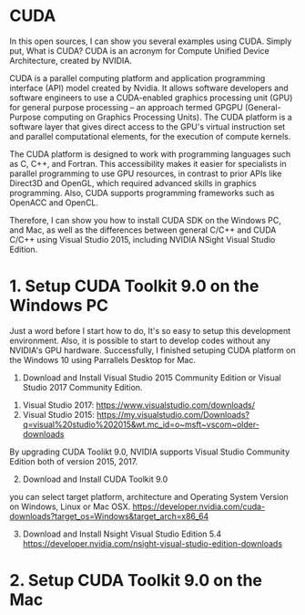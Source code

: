 # CUDA
In this open sources, I can show you several examples using CUDA. Simply put, What is CUDA? CUDA is an acronym for Compute Unified Device Architecture, created by NVIDIA.

CUDA is a parallel computing platform and application programming interface (API) model created by Nvidia. It allows software developers and software engineers to use a CUDA-enabled graphics processing unit (GPU) for general purpose processing – an approach termed GPGPU (General-Purpose computing on Graphics Processing Units). The CUDA platform is a software layer that gives direct access to the GPU's virtual instruction set and parallel computational elements, for the execution of compute kernels.

The CUDA platform is designed to work with programming languages such as C, C++, and Fortran. This accessibility makes it easier for specialists in parallel programming to use GPU resources, in contrast to prior APIs like Direct3D and OpenGL, which required advanced skills in graphics programming. Also, CUDA supports programming frameworks such as OpenACC and OpenCL.

Therefore, I can show you how to install CUDA SDK on the Windows PC, and Mac, as well as the differences between general C/C++ and CUDA C/C++ using Visual Studio 2015, including NVIDIA NSight Visual Studio Edition.

# 1. Setup CUDA Toolkit 9.0 on the Windows PC 

Just a word before I start how to do, It's so easy to setup this development environment. Also, it is possible to start to develop codes without any NVIDIA's GPU hardware. Successfully, I finished setuping CUDA platform on the Windows 10 using Parrallels Desktop for Mac.

1. Download and Install Visual Studio 2015 Community Edition or Visual Studio 2017 Community Edition.

1) Visual Studio 2017: https://www.visualstudio.com/downloads/
2) Visual Studio 2015: https://my.visualstudio.com/Downloads?q=visual%20studio%202015&wt.mc_id=o~msft~vscom~older-downloads

By upgrading CUDA Toolikt 9.0, NVIDIA supports Visual Studio Community Edition both of version 2015, 2017. 

2. Download and Install CUDA Toolkit 9.0

you can select target platform, architecture and Operating System Version on Windows, Linux or Mac OSX. 
https://developer.nvidia.com/cuda-downloads?target_os=Windows&target_arch=x86_64

3. Download and Install Nsight Visual Studio Edition 5.4
https://developer.nvidia.com/nsight-visual-studio-edition-downloads

# 2. Setup CUDA Toolkit 9.0 on the Mac




